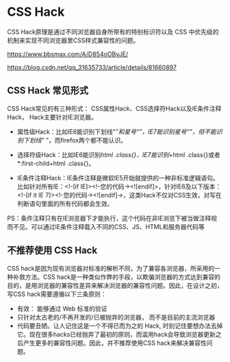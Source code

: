 # CSS Hack

CSS Hack原理是通过不同浏览器自身所带有的特别标识符以及 CSS 中优先级的机制来实现不同浏览器里CSS样式兼容性的问题。

https://www.bbsmax.com/A/D854oOBvJE/

https://blog.csdn.net/qq_31635733/article/details/81660897
## CSS Hack 常见形式
CSS Hack常见的有三种形式：
CSS属性Hack、CSS选择符Hack以及IE条件注释Hack， Hack主要针对IE浏览器。

* 属性级Hack：比如IE6能识别下划线“_”和星号“*”，IE7能识别星号“*”，但不能识别下划线”_ ”，而firefox两个都不能认识。

* 选择符级Hack：比如IE6能识别*html .class{}，IE7能识别*+html .class{}或者*:first-child+html .class{}。

* IE条件注释Hack：IE条件注释是微软IE5开始就提供的一种非标准逻辑语句。比如针对所有IE：&lt;!-[if IE]&gt;&lt;!-您的代码-&gt;&lt;![endif]&gt;，针对IE6及以下版本：&lt;!-[if it IE 7]&gt;&lt;!-您的代码-&gt;&lt;![endif]-&gt;，这类Hack不仅对CSS生效，对写在判断语句里面的所有代码都会生效。

PS：条件注释只有在IE浏览器下才能执行，这个代码在非IE浏览下被当做注释视而不见。可以通过IE条件注释载入不同的CSS、JS、HTML和服务器代码等

## 不推荐使用 CSS Hack
CSS hack是因为现有浏览器对标准的解析不同，为了兼容各浏览器，所采用的一种补救方法。CSS hack是一种类似作弊的手段，以欺骗浏览器的方式达到兼容的目的，是用浏览器的兼容性差异来解决浏览器的兼容性问题。因此，在设计之初，写CSS hack需要遵循以下三条原则：

* 有效： 能够通过 Web 标准的验证
* 只针对太古老的/不再开发的/已被抛弃的浏览器， 而不是目前的主流浏览器
* 代码要丑陋。让人记住这是一个不得已而为之的 Hack, 时刻记住要想办法去掉它。现在很多hacks已经抛弃了最初的原则，而滥用hack会导致浏览器更新之后产生更多的兼容性问题。因此，并不推荐使用CSS hack来解决兼容性问题。